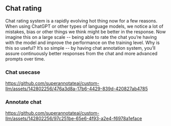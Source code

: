 ## Chat rating

Chat rating system is a rapidly evolving hot thing now for a few reasons. When using ChatGPT or other types of language models, we notice a lot of mistakes, bias or other things we think might be better in the response. Now imagine this on a large scale -- being able to rate the chat you’re having with the model and improve the performance on the training level. Why is this so  useful?
It’s so simple -- by having chat annotation system, you’ll assure continuously better responses from the chat and more advanced prompts over time.


### Chat usecase
https://github.com/superannotateai/custom-llm/assets/142802256/476a3d8a-17b6-4429-839d-420827ab4785

### Annotate chat
https://github.com/superannotateai/custom-llm/assets/142802256/97c251be-65e6-4f93-a2e4-f6978a1eface

